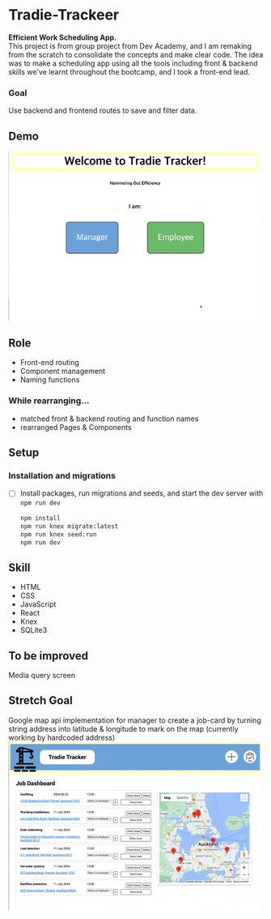 # Tradie-Trackeer

<b>Efficient Work Scheduling App.</b><br>
This project is from group project from Dev Academy, and I am remaking from the scratch to consolidate the concepts and make clear code. The idea was to make a scheduling app using all the tools including front & backend skills we've learnt throughout the bootcamp, and I took a front-end lead.

### Goal

Use backend and frontend routes to save and filter data.

## Demo

<img src="./client/styles/wireframe/tradie-tracker.gif" alt="Demo Image" style="width: 500px; height: auto;">

## Role

* Front-end routing
* Component management
* Naming functions 

### While rearranging...

* matched front & backend routing and function names
* rearranged Pages & Components


## Setup

### Installation and migrations

- [ ] Install packages, run migrations and seeds, and start the dev server with `npm run dev`

  ```
  npm install
  npm run knex migrate:latest
  npm run knex seed:run
  npm run dev
  ```

## Skill

* HTML
* CSS
* JavaScript
* React
* Knex
* SQLite3

## To be improved

Media query screen

## Stretch Goal

Google map api implementation for manager to create a job-card by turning string address into latitude & longitude to mark on the map (currently working by hardcoded address)<br>
<img src="./client/styles/wireframe/mapmarker.gif" alt="stretch Image" style="width: 500px; height: auto;">


